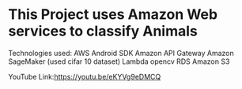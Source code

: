 # This Project uses Amazon Web services to classify Animals

Technologies used:
	AWS Android SDK
	Amazon API Gateway
	Amazon SageMaker (used cifar 10 dataset)
	Lambda
	opencv
	RDS
	Amazon S3

YouTube Link:https://youtu.be/eKYVg9eDMCQ